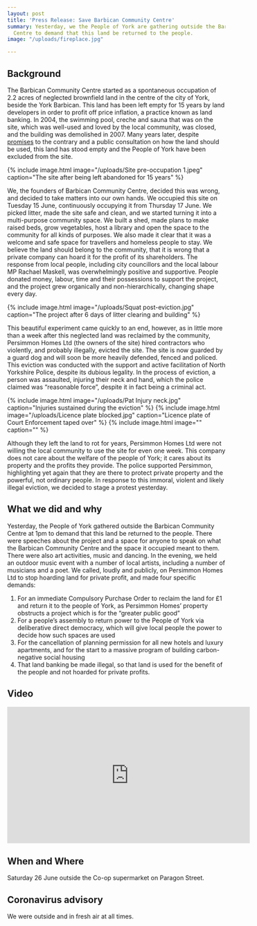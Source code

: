 ```yaml
---
layout: post
title: 'Press Release: Save Barbican Community Centre'
summary: Yesterday, we the People of York are gathering outside the Barbican Community
  Centre to demand that this land be returned to the people.
image: "/uploads/fireplace.jpg"

---
```

## Background

The Barbican Community Centre started as a spontaneous occupation of 2.2 acres of neglected brownfield land in the centre of the city of York, beside the York Barbican. This land has been left empty for 15 years by land developers in order to profit off price inflation, a practice known as land banking. In 2004, the swimming pool, creche and sauna that was on the site, which was well-used and loved by the local community, was closed, and the building was demolished in 2007. Many years later, despite[ promises](https://web.archive.org/web/20120208103108/http:/saveourbarbicanyork.org.uk/pages/sob_york_campaign_history.htm) to the contrary and a public consultation on how the land should be used, this land has stood empty and the People of York have been excluded from the site.

{% include image.html image="/uploads/Site pre-occupation 1.jpeg" caption="The site after being left abandoned for 15 years" %}

We, the founders of Barbican Community Centre, decided this was wrong, and decided to take matters into our own hands. We occupied this site on Tuesday 15 June, continuously occupying it from Thursday 17 June. We picked litter, made the site safe and clean, and we started turning it into a multi-purpose community space. We built a shed, made plans to make raised beds, grow vegetables, host a library and open the space to the community for all kinds of purposes. We also made it clear that it was a welcome and safe space for travellers and homeless people to stay. We believe the land should belong to the community, that it is wrong that a private company can hoard it for the profit of its shareholders. The response from local people, including city councillors and the local labour MP Rachael Maskell, was overwhelmingly positive and supportive. People donated money, labour, time and their possessions to support the project, and the project grew organically and non-hierarchically, changing shape every day.

{% include image.html image="/uploads/Squat post-eviction.jpg" caption="The project after 6 days of litter clearing and building" %}

This beautiful experiment came quickly to an end, however, as in little more than a week after this neglected land was reclaimed by the community, Persimmon Homes Ltd (the owners of the site) hired contractors who violently, and probably illegally, evicted the site. The site is now guarded by a guard dog and will soon be more heavily defended, fenced and policed. This eviction was conducted with the support and active facilitation of North Yorkshire Police, despite its dubious legality. In the process of eviction, a person was assaulted, injuring their neck and hand, which the police claimed was “reasonable force”, despite it in fact being a criminal act.

{% include image.html image="/uploads/Pat Injury neck.jpg" caption="Injuries sustained during the eviction" %} {% include image.html image="/uploads/Licence plate blocked.jpg" caption="Licence plate of Court Enforcement taped over" %} {% include image.html image="" caption="" %}

Although they left the land to rot for years, Persimmon Homes Ltd were not willing the local community to use the site for even one week. This company does not care about the welfare of the people of York; it cares about its property and the profits they provide. The police supported Persimmon, highlighting yet again that they are there to protect private property and the powerful, not ordinary people. In response to this immoral, violent and likely illegal eviction, we decided to stage a protest yesterday.

## What we did and why

Yesterday, the People of York gathered outside the Barbican Community Centre at 1pm to demand that this land be returned to the people. There were speeches about the project and a space for anyone to speak on what the Barbican Community Centre and the space it occupied meant to them. There were also art activities, music and dancing. In the evening, we held an outdoor music event with a number of local artists, including a number of musicians and a poet. We called, loudly and publicly, on Persimmon Homes Ltd to stop hoarding land for private profit, and made four specific demands:

1. For an immediate Compulsory Purchase Order to reclaim the land for £1 and return it to the people of York, as Persimmon Homes’ property obstructs a project which is for the “greater public good”
2. For a people’s assembly to return power to the People of York via deliberative direct democracy, which will give local people the power to decide how such spaces are used
3.  For the cancellation of planning permission for all new hotels and luxury apartments, and for the start to a massive program of building carbon-negative social housing
4.  That land banking be made illegal, so that land is used for the benefit of the people and not hoarded for private profits.

## Video

<iframe width="560" height="315" src="https://www.youtube.com/embed/Z3idsHM9DQM" title="YouTube video player" frameborder="0" allow="accelerometer; autoplay; clipboard-write; encrypted-media; gyroscope; picture-in-picture" allowfullscreen></iframe>

## **When and Where**

Saturday 26 June outside the Co-op supermarket on Paragon Street.

## **Coronavirus advisory**

We were outside and in fresh air at all times.